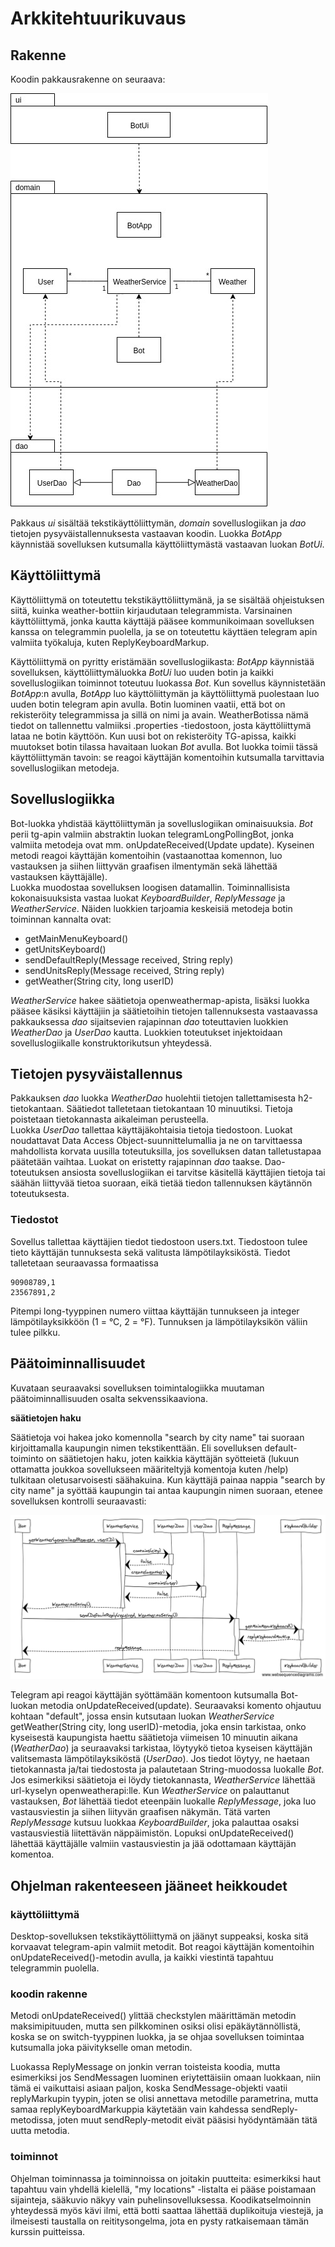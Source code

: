 # **Arkkitehtuurikuvaus**

## **Rakenne**

Koodin pakkausrakenne on seuraava: 

![pakkauskaavio](https://github.com/qubelka/ot-harjoitustyo/blob/master/laskarit/viikko4/pakkauskaavio.jpg)

Pakkaus *ui* sisältää tekstikäyttöliittymän, *domain* sovelluslogiikan ja *dao* tietojen pysyväistallennuksesta 
vastaavan koodin. Luokka *BotApp* käynnistää sovelluksen kutsumalla käyttöliittymästä vastaavan luokan *BotUi*.

## **Käyttöliittymä**

Käyttöliittymä on toteutettu tekstikäyttöliittymänä, ja se sisältää ohjeistuksen siitä, kuinka weather-bottiin kirjaudutaan telegrammista. Varsinainen käyttöliittymä, jonka kautta käyttäjä pääsee
kommunikoimaan sovelluksen kanssa on telegrammin puolella, ja se on toteutettu käyttäen telegram apin valmiita työkaluja, kuten ReplyKeyboardMarkup. 

Käyttöliittymä on pyritty eristämään sovelluslogiikasta: *BotApp* käynnistää sovelluksen, käyttöliittymäluokka *BotUi* luo uuden botin ja kaikki sovelluslogiikan toiminnot toteutuu luokassa *Bot*.
Kun sovellus käynnistetään *BotApp*:n avulla, *BotApp* luo käyttöliittymän ja käyttöliittymä puolestaan luo uuden botin telegram apin avulla. Botin luominen vaatii, että bot on rekisteröity telegrammissa
ja sillä on nimi ja avain. WeatherBotissa nämä tiedot on tallennettu valmiiksi .properties -tiedostoon, josta käyttöliittymä lataa ne botin käyttöön. Kun uusi bot on rekisteröity TG-apissa, kaikki
muutokset botin tilassa havaitaan luokan *Bot* avulla. Bot luokka toimii tässä käyttöliittymän tavoin: se reagoi käyttäjän komentoihin kutsumalla tarvittavia sovelluslogiikan metodeja.      

## **Sovelluslogiikka**

Bot-luokka yhdistää käyttöliittymän ja sovelluslogiikan ominaisuuksia. *Bot* perii tg-apin valmiin abstraktin luokan telegramLongPollingBot, jonka valmiita metodeja ovat mm. 
onUpdateReceived(Update update). Kyseinen metodi reagoi käyttäjän komentoihin (vastaanottaa komennon, luo vastauksen ja siihen liittyvän graafisen ilmentymän sekä lähettää vastauksen käyttäjälle).  
Luokka muodostaa sovelluksen loogisen datamallin. Toiminnallisista kokonaisuuksista vastaa luokat *KeyboardBuilder*, *ReplyMessage* ja *WeatherService*. 
Näiden luokkien tarjoamia keskeisiä metodeja botin toiminnan kannalta ovat:
 
  * getMainMenuKeyboard()
  * getUnitsKeyboard()
  * sendDefaultReply(Message received, String reply)
  * sendUnitsReply(Message received, String reply)  
  * getWeather(String city, long userID)

*WeatherService* hakee säätietoja openweathermap-apista, lisäksi luokka pääsee käsiksi käyttäjiin ja säätietoihin tietojen tallennuksesta vastaavassa pakkauksessa *dao* sijaitsevien rajapinnan *dao*
toteuttavien luokkien *WeatherDao* ja *UserDao* kautta. Luokkien toteutukset injektoidaan sovelluslogiikalle konstruktorikutsun yhteydessä.   

## **Tietojen pysyväistallennus**

Pakkauksen *dao* luokka *WeatherDao* huolehtii tietojen tallettamisesta h2-tietokantaan. Säätiedot talletetaan tietokantaan 10 minuutiksi. Tietoja poistetaan tietokannasta aikaleiman perusteella.  
Luokka *UserDao* tallettaa käyttäjäkohtaisia tietoja tiedostoon. Luokat noudattavat Data Access Object-suunnittelumallia ja ne on tarvittaessa mahdollista korvata uusilla
toteutuksilla, jos sovelluksen datan talletustapaa päätetään vaihtaa. Luokat on eristetty rajapinnan *dao* taakse. Dao-toteutuksen ansiosta sovelluslogiikan ei tarvitse käsitellä käyttäjien 
tietoja tai säähän liittyvää tietoa suoraan, eikä tietää tiedon tallennuksen käytännön toteutuksesta.   

### **Tiedostot**

Sovellus tallettaa käyttäjien tiedot tiedostoon users.txt. Tiedostoon tulee tieto käyttäjän tunnuksesta sekä valitusta lämpötilayksiköstä. Tiedot talletetaan seuraavassa formaatissa

```
90908789,1
23567891,2
```

Pitempi long-tyyppinen numero viittaa käyttäjän tunnukseen ja integer lämpötilayksikköön (1 = °C, 2 = °F). Tunnuksen ja lämpötilayksikön väliin tulee pilkku. 


## **Päätoiminnallisuudet**

Kuvataan seuraavaksi sovelluksen toimintalogiikka muutaman päätoiminnallisuuden osalta sekvenssikaaviona.

**säätietojen haku**

Säätietoja voi hakea joko komennolla "search by city name" tai suoraan kirjoittamalla kaupungin nimen tekstikenttään. Eli sovelluksen default-toiminto on säätietojen haku, joten kaikkia käyttäjän
syötteietä (lukuun ottamatta joukkoa sovellukseen määriteltyjä komentoja kuten /help) tulkitaan oletusarvoisesti säähakuina. Kun käyttäjä painaa nappia "search by city name" ja syöttää kaupungin tai
antaa kaupungin nimen suoraan, etenee sovelluksen kontrolli seuraavasti: 

![getWeather()](https://github.com/qubelka/ot-harjoitustyo/blob/master/laskarit/viikko5/getWeather().png?raw=true)

Telegram api reagoi käyttäjän syöttämään komentoon kutsumalla Bot-luokan metodia onUpdateReceived(update). Seuraavaksi komento ohjautuu kohtaan "default", jossa ensin kutsutaan luokan *WeatherService*
getWeather(String city, long userID)-metodia, joka ensin tarkistaa, onko kyseisestä kaupungista haettu säätietoja viimeisen 10 minuutin aikana (*WeatherDao*) ja seuraavaksi tarkistaa, 
löytyykö tietoa kyseisen käyttäjän valitsemasta lämpötilayksiköstä (*UserDao*). Jos tiedot löytyy, ne haetaan tietokannasta ja/tai tiedostosta ja palautetaan String-muodossa luokalle *Bot*. Jos 
esimerkiksi säätietoja ei löydy tietokannasta, *WeatherService* lähettää url-kyselyn openweatherapi:lle. Kun *WeatherService* on palauttanut vastauksen, *Bot* lähettää tiedot eteenpäin luokalle 
*ReplyMessage*, joka luo vastausviestin ja siihen liityvän graafisen näkymän. Tätä varten *ReplyMessage* kutsuu luokkaa *KeyboardBuilder*, joka palauttaa osaksi vastausviestiä liitettävän näppäimistön.
Lopuksi onUpdateReceived() lähettää käyttäjälle valmiin vastausviestin ja jää odottamaan käyttäjän komentoa.       

## **Ohjelman rakenteeseen jääneet heikkoudet** 
  
### **käyttöliittymä**

Desktop-sovelluksen tekstikäyttöliittymä on jäänyt suppeaksi, koska sitä korvaavat telegram-apin valmiit metodit. Bot reagoi käyttäjän komentoihin onUpdateReceived()-metodin avulla, ja
kaikki viestintä tapahtuu telegrammin puolella.

### **koodin rakenne**  

Metodi onUpdateReceived() ylittää checkstylen määrittämän metodin maksimipituuden, mutta sen pilkkominen osiksi olisi epäkäytännöllistä, koska se on switch-tyyppinen luokka, 
ja se ohjaa sovelluksen toimintaa kutsumalla joka päivitykselle oman metodin. 

Luokassa ReplyMessage on jonkin verran toisteista koodia, mutta esimerkiksi jos SendMessagen luominen eriytettäisiin omaan luokkaan, niin tämä ei vaikuttaisi asiaan paljon,
koska SendMessage-objekti vaatii replyMarkupin tyypin, joten se olisi annettava metodille parametrina, mutta samaa replyKeyboardMarkuppia käytetään 
vain kahdessa sendReply-metodissa, joten muut sendReply-metodit eivät pääsisi hyödyntämään tätä uutta metodia.   

### **toiminnot**

Ohjelman toiminnassa ja toiminnoissa on joitakin puutteita: esimerkiksi haut tapahtuu vain yhdellä kielellä, "my locations" -listalta ei pääse poistamaan sijainteja, sääkuvio näkyy vain puhelinsovelluksessa. 
Koodikatselmoinnin yhteydessä myös kävi ilmi, että botti saattaa lähettää duplikoituja viestejä, ja ilmeisesti taustalla on reititysongelma, jota en pysty ratkaisemaan tämän kurssin puitteissa. 


